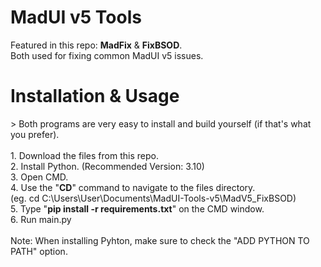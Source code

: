 # MadUI v5 Tools

Featured in this repo: <b>MadFix</b> & <b>FixBSOD</b>.<br>
Both used for fixing common MadUI v5 issues.<br>
<h1>Installation & Usage</h1>
> Both programs are very easy to install and build yourself (if that's what you prefer).<br><br>
1. Download the files from this repo.<br>
2. Install Python. (Recommended Version: 3.10)<br>
3. Open CMD.<br>
4. Use the "<b>CD</b>" command to navigate to the files directory.<br>(eg. cd C:\Users\User\Documents\MadUI-Tools-v5\MadV5_FixBSOD)<br>
5. Type "<b>pip install -r requirements.txt</b>" on the CMD window.<br>
6. Run main.py<br><br>
Note: When installing Pyhton, make sure to check the "ADD PYTHON TO PATH" option.
